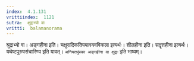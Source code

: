 ```yaml
---
index:  4.1.131
vrittiindex:  1121
sutra:  क्षुद्राभ्यो वा
vritti:  balamanorama 
---
```


श्रुद्राभ्यो वा। अङ्गहीना इति। चक्षुरादिकतिपयावयवविकला इत्यर्थः। शीलहीना इति। सद्वृत्तहीना इत्यर्थः। यथेष्टपुरुषसंचारिण्य इति यावत्। `अनियतपुंस्का अङ्गहीना वा क्षुद्राः` इति भाष्यम्। 

